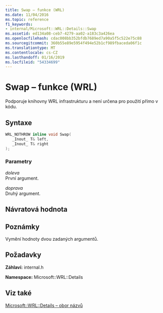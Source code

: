 ```yaml
---
title: Swap – funkce (WRL)
ms.date: 11/04/2016
ms.topic: reference
f1_keywords:
- internal/Microsoft::WRL::Details::Swap
ms.assetid: ed134a08-ceb7-4279-aa02-a183c3a426ea
ms.openlocfilehash: cdac008bb352bfdb7689ed7a90a5f5c522e75c88
ms.sourcegitcommit: 360b55e89e5954f494e52b1cf989fbaceda06f1c
ms.translationtype: MT
ms.contentlocale: cs-CZ
ms.lasthandoff: 01/16/2019
ms.locfileid: "54334699"
---
```

# <a name="swap-function-wrl"></a>Swap – funkce (WRL)

Podporuje knihovny WRL infrastrukturu a není určena pro použití přímo v kódu.

## <a name="syntax"></a>Syntaxe

```cpp
WRL_NOTHROW inline void Swap(
   _Inout_ T& left,
   _Inout_ T& right
);
```

### <a name="parameters"></a>Parametry

*doleva*<br/>
První argument.

*doprava*<br/>
Druhý argument.

## <a name="return-value"></a>Návratová hodnota

## <a name="remarks"></a>Poznámky

Vymění hodnoty dvou zadaných argumentů.

## <a name="requirements"></a>Požadavky

**Záhlaví:** internal.h

**Namespace:** Microsoft::WRL::Details

## <a name="see-also"></a>Viz také

[Microsoft::WRL::Details – obor názvů](microsoft-wrl-details-namespace.md)